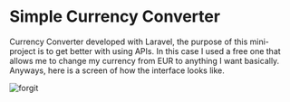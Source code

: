 # Simple Currency Converter
<p>
    Currency Converter developed with Laravel, the purpose of this mini-project is to get better with using APIs. In this case I used a free one that allows me to change my currency from EUR to anything I want basically.
    Anyways, here is a screen of how the interface looks like.
</p>


![forgit](https://github.com/younesghu/currency-converter/assets/142607475/884ef56e-e90d-43fd-8fb1-ff0f4e6fa71c)
